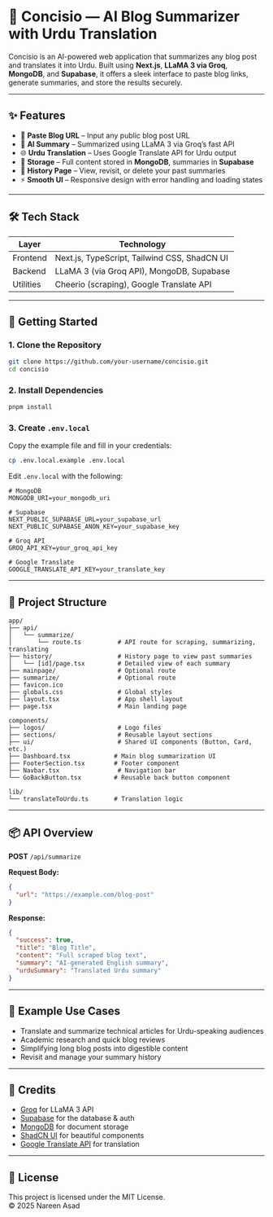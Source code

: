 # 🧠 Concisio — AI Blog Summarizer with Urdu Translation

Concisio is an AI-powered web application that summarizes any blog post and translates it into Urdu. Built using **Next.js**, **LLaMA 3 via Groq**, **MongoDB**, and **Supabase**, it offers a sleek interface to paste blog links, generate summaries, and store the results securely.

---

## ✨ Features

- 🔗 **Paste Blog URL** – Input any public blog post URL  
- 🧠 **AI Summary** – Summarized using LLaMA 3 via Groq’s fast API  
- 🌐 **Urdu Translation** – Uses Google Translate API for Urdu output  
- 💾 **Storage** – Full content stored in **MongoDB**, summaries in **Supabase**  
- 📜 **History Page** – View, revisit, or delete your past summaries  
- ⚡ **Smooth UI** – Responsive design with error handling and loading states

---

## 🛠 Tech Stack

| Layer        | Technology                          |
|--------------|-------------------------------------|
| Frontend     | Next.js, TypeScript, Tailwind CSS, ShadCN UI |
| Backend      | LLaMA 3 (via Groq API), MongoDB, Supabase |
| Utilities    | Cheerio (scraping), Google Translate API |

---

## 🚀 Getting Started

### 1. Clone the Repository

```bash
git clone https://github.com/your-username/concisio.git
cd concisio
```

### 2. Install Dependencies

```bash
pnpm install
```

### 3. Create `.env.local`

Copy the example file and fill in your credentials:

```bash
cp .env.local.example .env.local
```

Edit `.env.local` with the following:

```env
# MongoDB
MONGODB_URI=your_mongodb_uri

# Supabase
NEXT_PUBLIC_SUPABASE_URL=your_supabase_url
NEXT_PUBLIC_SUPABASE_ANON_KEY=your_supabase_key

# Groq API
GROQ_API_KEY=your_groq_api_key

# Google Translate
GOOGLE_TRANSLATE_API_KEY=your_translate_key
```

---

## 📁 Project Structure

```
app/
├── api/
│   └── summarize/
│       └── route.ts          # API route for scraping, summarizing, translating
├── history/                  # History page to view past summaries
│   └── [id]/page.tsx         # Detailed view of each summary
├── mainpage/                 # Optional route
├── summarize/                # Optional route
├── favicon.ico
├── globals.css               # Global styles
├── layout.tsx                # App shell layout
├── page.tsx                  # Main landing page

components/
├── logos/                    # Logo files
├── sections/                 # Reusable layout sections
├── ui/                       # Shared UI components (Button, Card, etc.)
├── Dashboard.tsx            # Main blog summarization UI
├── FooterSection.tsx        # Footer component
├── Navbar.tsx                # Navigation bar
└── GoBackButton.tsx         # Reusable back button component

lib/
└── translateToUrdu.ts       # Translation logic
```

---

## 📦 API Overview

**POST** `/api/summarize`

**Request Body:**

```json
{
  "url": "https://example.com/blog-post"
}
```

**Response:**

```json
{
  "success": true,
  "title": "Blog Title",
  "content": "Full scraped blog text",
  "summary": "AI-generated English summary",
  "urduSummary": "Translated Urdu summary"
}
```

---

## 🧪 Example Use Cases

* Translate and summarize technical articles for Urdu-speaking audiences
* Academic research and quick blog reviews
* Simplifying long blog posts into digestible content
* Revisit and manage your summary history

---

## 🙌 Credits

* [Groq](https://groq.com) for LLaMA 3 API
* [Supabase](https://supabase.com) for the database & auth
* [MongoDB](https://mongodb.com) for document storage
* [ShadCN UI](https://ui.shadcn.com) for beautiful components
* [Google Translate API](https://cloud.google.com/translate) for translation

---

## 📄 License

This project is licensed under the MIT License.  
© 2025 Nareen Asad
